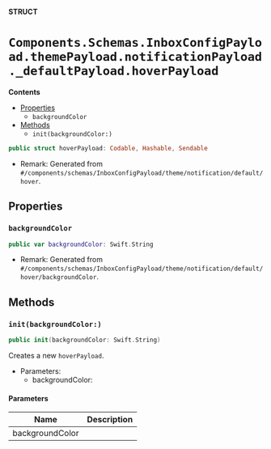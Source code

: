 **STRUCT**

# `Components.Schemas.InboxConfigPayload.themePayload.notificationPayload._defaultPayload.hoverPayload`

**Contents**

- [Properties](#properties)
  - `backgroundColor`
- [Methods](#methods)
  - `init(backgroundColor:)`

```swift
public struct hoverPayload: Codable, Hashable, Sendable
```

- Remark: Generated from `#/components/schemas/InboxConfigPayload/theme/notification/default/hover`.

## Properties
### `backgroundColor`

```swift
public var backgroundColor: Swift.String
```

- Remark: Generated from `#/components/schemas/InboxConfigPayload/theme/notification/default/hover/backgroundColor`.

## Methods
### `init(backgroundColor:)`

```swift
public init(backgroundColor: Swift.String)
```

Creates a new `hoverPayload`.

- Parameters:
  - backgroundColor:

#### Parameters

| Name | Description |
| ---- | ----------- |
| backgroundColor |  |